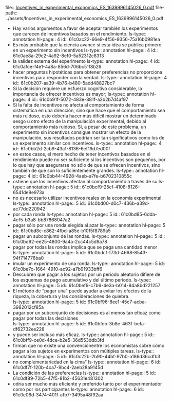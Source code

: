 file:: [Incentives_in_experimental_exonomics_ES_1639996145026_0.pdf](../assets/Incentives_in_experimental_exonomics_ES_1639996145026_0.pdf)
file-path:: ../assets/Incentives_in_experimental_exonomics_ES_1639996145026_0.pdf

- Hay  varios  argumentos  a  favor  de  aceptar  también  los  experimentos que carecen de incentivos basados en el rendimiento.
  ls-type:: annotation
  hl-page:: 4
  id:: 61c0ac22-66e9-4f56-9356-75a16b0981ea
- Es más probable que la ciencia avance si esta idea se publica primero en un experimento sin incentivos
  ls-type:: annotation
  hl-page:: 4
  id:: 61c0ae8a-29c2-4a92-8ef0-5a52312c8313
- la validez externa del experimento
  ls-type:: annotation
  hl-page:: 4
  id:: 61c0afce-f4e1-4a8a-856d-706bc51f8b26
- hacer    preguntas    hipotéticas    para    obtener    preferencias    no    proporciona  incentivos  para  responder  con  la  verdad. 
  ls-type:: annotation
  hl-page:: 4
  id:: 61c0b207-aa39-4b76-b480-5add48827bc7
- Si    la    decisión    requiere    un    esfuerzo    cognitivo    considerable,    la    importancia  de  ofrecer  incentivos  es  mayor;
  ls-type:: annotation
  hl-page:: 4
  id:: 61c0b91f-5072-483e-881f-a2b2b7d4af97
- Si  la  falta  de  incentivos  no  afecta  al  comportamiento  de  forma  sistemática  en  una  dirección,  sino  que  hace  que  el  comportamiento  sea  más  ruidoso,  esto  debería  hacer  más  difícil  mostrar  un  determinado  sesgo   u   otro   efecto   de   la   manipulación   experimental,   debido   al   comportamiento   más   ruidoso.   Si,   a   pesar   de   este   problema,   un   experimento    sin    incentivos    consigue    mostrar    un    efecto    de    la    manipulación,  sus  resultados  podrían  ser  tan  significativos  como  los  de  un experimento similar con incentivos.
  ls-type:: annotation
  hl-page:: 4
  id:: 61c0bb2d-2cb9-43a1-8136-6ef19d7ed00f
- en  estos  casos,  el  mero  hecho  de  tener  incentivos  basados  en  el  rendimiento  puede  no  ser  suficiente si los incentivos son pequeños, por lo que hay que asegurarse no  sólo  de  que  se  ofrecen  incentivos,  sino  también  de  que  son  lo  suficientemente grandes.
  ls-type:: annotation
  hl-page:: 4
  id:: 61c0bb44-4928-4aeb-a7fe-b6702310855c
- ostiene  que  los  incentivos  afectan  al  comportamiento  a  través de su
  ls-type:: annotation
  hl-page:: 5
  id:: 61c0bcf9-25cf-4108-8126-6541de9e973a
- no  es  necesario  utilizar  incentivos  reales  en  la  economía experimental.
  ls-type:: annotation
  hl-page:: 5
  id:: 61c0bd00-d0c7-436b-a39d-ac77dd220942
- por cada ronda
  ls-type:: annotation
  hl-page:: 5
  id:: 61c0bd85-6dda-4ef5-b3a8-bb87868047a2
- pagar sólo por una ronda elegida al azar
  ls-type:: annotation
  hl-page:: 5
  id:: 61c0bd8c-c862-4fbd-a85e-b10f5f8789a5
- pagar  un  subconjunto  de  las  rondas.
  ls-type:: annotation
  hl-page:: 5
  id:: 61c0bd92-ee25-4800-9a4a-2cc44c5d9a78
- pagar  por  todas  las  rondas  implica  que  se  paga  una  cantidad  menor  
  ls-type:: annotation
  hl-page:: 5
  id:: 61c0bdcf-f73d-4668-8543-94f714776ba0
- imular  un  experimento  de  una  ronda.
  ls-type:: annotation
  hl-page:: 5
  id:: 61c0be7c-1664-4910-ac92-a7b91933bff6
- Descubren que pagar  a  los  sujetos  por  un  periodo  aleatorio  difiere  de  los  esquemas  de  pago acumulativo y del último periodo.
  ls-type:: annotation
  hl-page:: 5
  id:: 61c0bef9-c7b6-4e3a-b014-94a8bd221257
- El método de "pagar una" puede ayudar a evitar los efectos de la riqueza, la cobertura y las  consideraciones  de  quiebra.  
  ls-type:: annotation
  hl-page:: 5
  id:: 61c0bf96-8ee1-45c7-acba-3982012cf85a
- pagar  por  un  subconjunto  de  decisiones  es  al  menos  tan  eficaz  como  pagar  por  todas  las  decisiones  
  ls-type:: annotation
  hl-page:: 5
  id:: 61c0bfeb-3b8e-463f-befa-df62732ee228
- y  puede  ser  incluso  más  eficaz. 
  ls-type:: annotation
  hl-page:: 5
  id:: 61c0bff9-ce0d-4dce-b2e5-36d553ddb3fd
- firman que no existe una convenciónentre los economistas sobre cómo pagar a los sujetos en experimentos con múltiples tareas.
  ls-type:: annotation
  hl-page:: 5
  id:: 61c0c22b-2b90-44bf-97b0-a186d36cdfb3
- no complementariedad en  la  cima"
  ls-type:: annotation
  hl-page:: 6
  id:: 61c0df7f-120b-4ca7-9bc4-2aeb28a9145d
- La condición de las preferencias
  ls-type:: annotation
  hl-page:: 5
  id:: 61c0df89-72b5-47f5-81b2-45631e481302
- odría  ser  mucho  más  eficiente  y  preferido  tanto  por  el  experimentador  como  por  los  participantes 
  ls-type:: annotation
  hl-page:: 6
  id:: 61c0e06d-3474-401f-afb7-3495a48f92aa